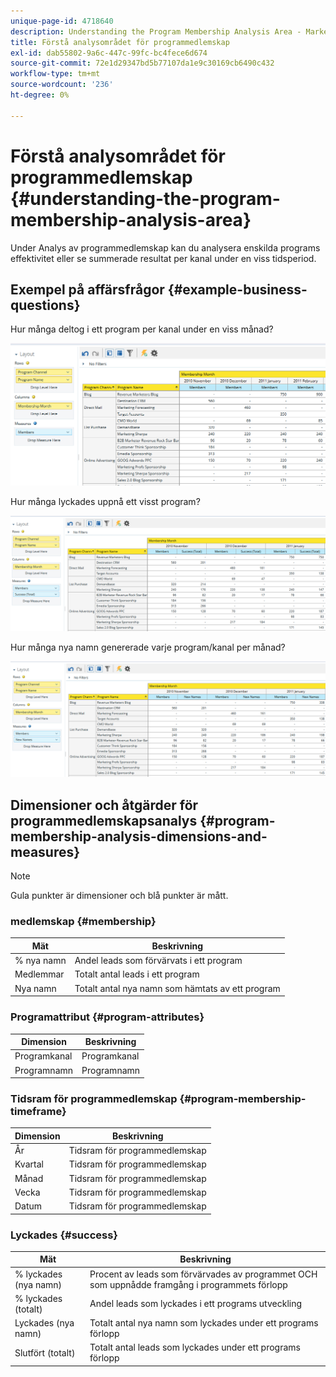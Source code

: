 ```yaml
---
unique-page-id: 4718640
description: Understanding the Program Membership Analysis Area - Marketo Docs - Product Documentation
title: Förstå analysområdet för programmedlemskap
exl-id: dab55802-9a6c-447c-99fc-bc4fece6d674
source-git-commit: 72e1d29347bd5b77107da1e9c30169cb6490c432
workflow-type: tm+mt
source-wordcount: '236'
ht-degree: 0%

---
```


# Förstå analysområdet för programmedlemskap {#understanding-the-program-membership-analysis-area}

Under Analys av programmedlemskap kan du analysera enskilda programs effektivitet eller se summerade resultat per kanal under en viss tidsperiod.

## Exempel på affärsfrågor {#example-business-questions}

Hur många deltog i ett program per kanal under en viss månad?

![](assets/one-2.png)

Hur många lyckades uppnå ett visst program?

![](assets/two-2.png)

Hur många nya namn genererade varje program/kanal per månad?

![](assets/three-2.png)

## Dimensioner och åtgärder för programmedlemskapsanalys {#program-membership-analysis-dimensions-and-measures}

>[!NOTE]
>
>Gula punkter är dimensioner och blå punkter är mått.

### medlemskap {#membership}

| Mät | Beskrivning |
|---|---|
| % nya namn | Andel leads som förvärvats i ett program |
| Medlemmar | Totalt antal leads i ett program |
| Nya namn | Totalt antal nya namn som hämtats av ett program |

### Programattribut {#program-attributes}

| Dimension | Beskrivning |
|---|---|
| Programkanal | Programkanal |
| Programnamn | Programnamn |

### Tidsram för programmedlemskap {#program-membership-timeframe}

| Dimension | Beskrivning |
|---|---|
| År | Tidsram för programmedlemskap |
| Kvartal | Tidsram för programmedlemskap |
| Månad | Tidsram för programmedlemskap |
| Vecka | Tidsram för programmedlemskap |
| Datum | Tidsram för programmedlemskap |

### Lyckades {#success}

| Mät | Beskrivning |
|---|---|
| % lyckades (nya namn) | Procent av leads som förvärvades av programmet OCH som uppnådde framgång i programmets förlopp |
| % lyckades (totalt) | Andel leads som lyckades i ett programs utveckling |
| Lyckades (nya namn) | Totalt antal nya namn som lyckades under ett programs förlopp |
| Slutfört (totalt) | Totalt antal leads som lyckades under ett programs förlopp |
